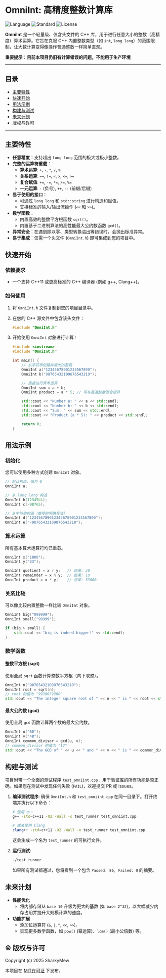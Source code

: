 # OmniInt: 高精度整数计算库

![Language](https://img.shields.io/badge/language-C%2B%2B-blue.svg)
![Standard](https://img.shields.io/badge/C%2B%2B-11%2B-blue.svg)
![License](https://img.shields.io/badge/license-MIT-green.svg)

**OmniInt** 是一个轻量级、仅含头文件的 C++ 库，用于进行任意大小的整数（高精度）算术运算。它旨在克服 C++ 内置整数类型（如 `int`, `long long`）的范围限制，让大数计算变得像操作普通整数一样简单直观。

**重要提示：目前本项目仍旧有计算错误的问题，不能用于生产环境**

---

## 目录

- [主要特性](#主要特性)
- [快速开始](#快速开始)
- [用法示例](#用法示例)
- [构建与测试](#构建与测试)
- [未来计划](#未来计划)
- [版权与许可](#️-版权与许可)

---

## 主要特性

-   **任意精度**：支持超出 `long long` 范围的极大或极小整数。
-   **完整的运算符重载**：
    -   **算术运算**: `+`, `-`, `*`, `/`, `%`
    -   **关系运算**: `==`, `!=`, `<`, `>`, `<=`, `>=`
    -   **复合赋值**: `+=`, `-=`, `*=`, `/=`, `%=`
    -   **一元运算**: `-` (负号), `++`, `--` (前缀/后缀)
-   **易于使用的接口**：
    -   可通过 `long long` 和 `std::string` 进行构造和赋值。
    -   支持标准的输入/输出流操作 (`<<` 和 `>>`)。
-   **数学函数**：
    -   内置高效的整数平方根函数 `sqrt()`。
    -   内置基于二进制算法的高性能最大公约数函数 `gcd()`。
-   **异常安全**：在遇到除以零、类型转换溢出等错误时，会抛出标准异常。
-   **易于集成**：仅需一个头文件 (`OmniInt.h`) 即可集成到您的项目中。

## 快速开始

### 依赖要求

-   一个支持 C++11 或更高标准的 C++ 编译器 (例如 g++, Clang++)。

### 如何使用

1.  将 `OmniInt.h` 文件复制到您的项目目录中。
2.  在您的 C++ 源文件中包含该头文件：

    ```cpp
    #include "OmniInt.h"
    ```

3.  开始使用 `OmniInt` 对象进行计算！

    ```cpp
    #include <iostream>
    #include "OmniInt.h"

    int main() {
        // 从字符串创建非常大的整数
        OmniInt a("12345678901234567890");
        OmniInt b("98765432109876543210");

        // 直接进行算术运算
        OmniInt sum = a + b;
        OmniInt product = a * 5; // 可与普通整数混合运算

        std::cout << "Number a: " << a << std::endl;
        std::cout << "Number b: " << b << std::endl;
        std::cout << "Sum: " << sum << std::endl;
        std::cout << "Product (a * 5): " << product << std::endl;

        return 0;
    }
    ```

## 用法示例

### 初始化

您可以使用多种方式创建 `OmniInt` 对象。

```cpp
// 默认构造，值为 0
OmniInt a;

// 从 long long 构造
OmniInt b(12345LL);
OmniInt c(-98765);

// 从字符串构造（推荐的明确写法）
OmniInt d("123456789012345678901234567890");
OmniInt e("-98765432109876543210");
```

### 算术运算

所有基本算术运算符均已重载。

```cpp
OmniInt x("1000");
OmniInt y("33");

OmniInt quotient = x / y;   // 结果: 30
OmniInt remainder = x % y;  // 结果: 10
OmniInt product = x * y;    // 结果: 33000
```

### 关系比较

可以像比较内置整数一样比较 `OmniInt` 对象。

```cpp
OmniInt big("999999");
OmniInt small("99999");

if (big > small) {
    std::cout << "big is indeed bigger!" << std::endl;
}
```

### 数学函数

#### 整数平方根 (sqrt)

使用全局 `sqrt` 函数计算整数平方根（向下取整）。

```cpp
OmniInt n("98765432109876543210");
OmniInt root = sqrt(n);
// root 的值为 "9938079900"
std::cout << "The integer square root of " << n << " is " << root << std::endl;
```

#### 最大公约数 (gcd)

使用全局 `gcd` 函数计算两个数的最大公约数。

```cpp
OmniInt u("60");
OmniInt v("48");
OmniInt common_divisor = gcd(u, v);
// common_divisor 的值为 "12"
std::cout << "The GCD of " << u << " and " << v << " is " << common_divisor << std::endl;
```

## 构建与测试

项目附带一个全面的测试程序 `test_omniint.cpp`，用于验证库的所有功能是否正确。如果您在测试中发现任何失败 (`FAIL`)，欢迎提交 PR 或 Issues。

1.  **编译测试程序**:
    确保 `OmniInt.h` 和 `test_omniint.cpp` 在同一目录下。打开终端并执行以下命令：

    ```bash
    # 使用 g++
    g++ -std=c++11 -O2 -Wall -o test_runner test_omniint.cpp

    # 或者使用 Clang
    clang++ -std=c++11 -O2 -Wall -o test_runner test_omniint.cpp
    ```
    这会生成一个名为 `test_runner` 的可执行文件。

2.  **运行测试**:

    ```bash
    ./test_runner
    ```

    如果所有测试都通过，您将看到一个包含 `Passed: 86, Failed: 0` 的摘要。

## 未来计划

-   **性能优化**
    -   将内部存储从 `base 10` 升级为更大的基数 (如 `base 2^32`)，以大幅减少内存占用并提升大规模计算的速度。
-   **功能扩展**
    -   添加位运算符 (`&`, `|`, `^`, `<<`, `>>`)。
    -   实现更多数学函数，如 `pow()` (幂运算)、`lcm()` (最小公倍数) 等。

## ©️ 版权与许可

Copyright (c) 2025 SharkyMew

本项目在 [MIT许可证](https://opensource.org/licenses/MIT) 下发布。
